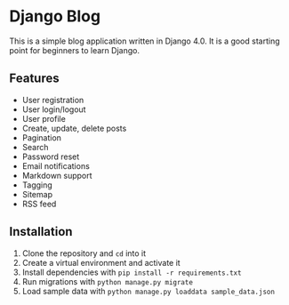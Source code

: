 # Django Blog
This is a simple blog application written in Django 4.0. It is a good starting point for beginners to learn Django.

## Features
- User registration
- User login/logout
- User profile
- Create, update, delete posts
- Pagination
- Search
- Password reset
- Email notifications
- Markdown support
- Tagging
- Sitemap
- RSS feed

## Installation
1. Clone the repository and `cd` into it
2. Create a virtual environment and activate it
3. Install dependencies with `pip install -r requirements.txt`
4. Run migrations with `python manage.py migrate`
5. Load sample data with `python manage.py loaddata sample_data.json`
